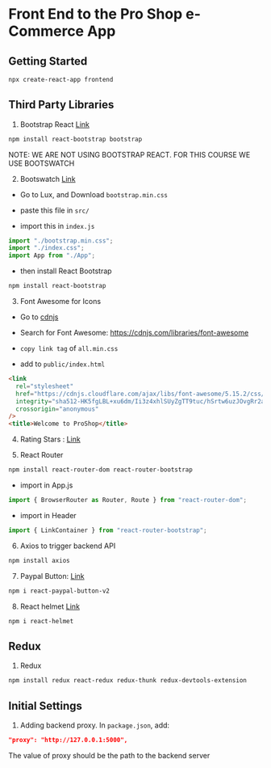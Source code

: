# Front End to the Pro Shop e-Commerce App

## Getting Started

```bash
npx create-react-app frontend
```

## Third Party Libraries

1. Bootstrap React [Link](https://react-bootstrap.github.io/getting-started/introduction)

```bash
npm install react-bootstrap bootstrap
```

NOTE: WE ARE NOT USING BOOTSTRAP REACT. FOR THIS COURSE WE USE BOOTSWATCH

2. Bootswatch [Link](https://bootswatch.com)

- Go to Lux, and Download `bootstrap.min.css`

- paste this file in `src/`

- import this in `index.js`

```javascript
import "./bootstrap.min.css";
import "./index.css";
import App from "./App";
```

- then install React Bootstrap

```bash
npm install react-bootstrap
```

3. Font Awesome for Icons

- Go to [cdnjs](https://cdnjs.com)

- Search for Font Awesome: https://cdnjs.com/libraries/font-awesome

- `copy link tag` of `all.min.css`

- add to `public/index.html`

```html
<link
  rel="stylesheet"
  href="https://cdnjs.cloudflare.com/ajax/libs/font-awesome/5.15.2/css/all.min.css"
  integrity="sha512-HK5fgLBL+xu6dm/Ii3z4xhlSUyZgTT9tuc/hSrtw6uzJOvgRr2a9jyxxT1ely+B+xFAmJKVSTbpM/CuL7qxO8w=="
  crossorigin="anonymous"
/>
<title>Welcome to ProShop</title>
```

4. Rating Stars : [Link](https://fontawesome.com/icons/star?style=solid)

5. React Router

```bash
npm install react-router-dom react-router-bootstrap
```

- import in App.js

```javascript
import { BrowserRouter as Router, Route } from "react-router-dom";
```

- import in Header

```javascript
import { LinkContainer } from "react-router-bootstrap";
```

6. Axios to trigger backend API

```bash
npm install axios
```

7. Paypal Button: [Link](https://www.npmjs.com/package/react-paypal-button-v2)

```bash
npm i react-paypal-button-v2
```

8. React helmet [Link](https://www.npmjs.com/package/react-helmet)

```bash
npm i react-helmet
```

## Redux

1. Redux

```bash
npm install redux react-redux redux-thunk redux-devtools-extension
```

## Initial Settings

1. Adding backend proxy. In `package.json`, add:

```json
"proxy": "http://127.0.0.1:5000",
```

The value of proxy should be the path to the backend server
